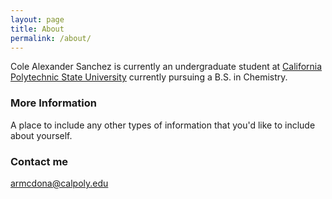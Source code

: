 ```yaml
---
layout: page
title: About
permalink: /about/
---
```


Cole Alexander Sanchez is currently an undergraduate student at [California Polytechnic State University](calpoly.edu) currently pursuing a B.S. in Chemistry.

### More Information

A place to include any other types of information that you'd like to include about yourself.

### Contact me

[armcdona@calpoly.edu](mailto:armcdona@calpoly.edu)
